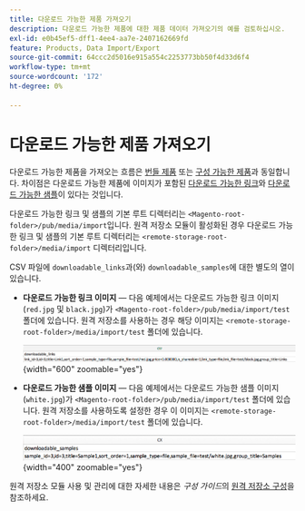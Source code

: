 ```yaml
---
title: 다운로드 가능한 제품 가져오기
description: 다운로드 가능한 제품에 대한 제품 데이터 가져오기의 예를 검토하십시오.
exl-id: e0b45ef5-dff1-4ee4-aa7e-2407162669fd
feature: Products, Data Import/Export
source-git-commit: 64ccc2d5016e915a554c2253773bb50f4d33d6f4
workflow-type: tm+mt
source-wordcount: '172'
ht-degree: 0%

---
```


# 다운로드 가능한 제품 가져오기

다운로드 가능한 제품을 가져오는 흐름은 [번들 제품](data-transfer-bundle-products.md) 또는 [구성 가능한 제품](data-transfer-configurable-products.md)과 동일합니다. 차이점은 다운로드 가능한 제품에 이미지가 포함된 [다운로드 가능한 링크](../catalog/product-create-downloadable.md)와 [다운로드 가능한 샘플](../catalog/product-create-downloadable.md)이 있다는 것입니다.

다운로드 가능한 링크 및 샘플의 기본 루트 디렉터리는 `<Magento-root-folder>/pub/media/import`입니다. 원격 저장소 모듈이 활성화된 경우 다운로드 가능한 링크 및 샘플의 기본 루트 디렉터리는 `<remote-storage-root-folder>/media/import` 디렉터리입니다.

CSV 파일에 `downloadable_links`과(와) `downloadable_samples`에 대한 별도의 열이 있습니다.

- **다운로드 가능한 링크 이미지** — 다음 예제에서는 다운로드 가능한 링크 이미지(`red.jpg` 및 `black.jpg`)가 `<Magento-root-folder>/pub/media/import/test` 폴더에 있습니다. 원격 저장소를 사용하는 경우 해당 이미지는 `<remote-storage-root-folder>/media/import/test` 폴더에 있습니다.

  ![예제 데이터 - 다운로드 가능한 링크가 있는 다운로드 가능한 제품](./assets/data-import-downloadable-links.png){width="600" zoomable="yes"}

- **다운로드 가능한 샘플 이미지** — 다음 예제에서는 다운로드 가능한 샘플 이미지(`white.jpg`)가 `<Magento-root-folder>/pub/media/import/test` 폴더에 있습니다. 원격 저장소를 사용하도록 설정한 경우 이 이미지는 `<remote-storage-root-folder>/media/import/test` 폴더에 있습니다.

  ![예제 데이터 - 다운로드 가능한 샘플이 있는 다운로드 가능한 제품](./assets/data-import-downloadable-samples.png){width="400" zoomable="yes"}

원격 저장소 모듈 사용 및 관리에 대한 자세한 내용은 _구성 가이드_&#x200B;의 [원격 저장소 구성](https://experienceleague.adobe.com/docs/commerce-operations/configuration-guide/storage/remote-storage/remote-storage.html)을 참조하세요.
